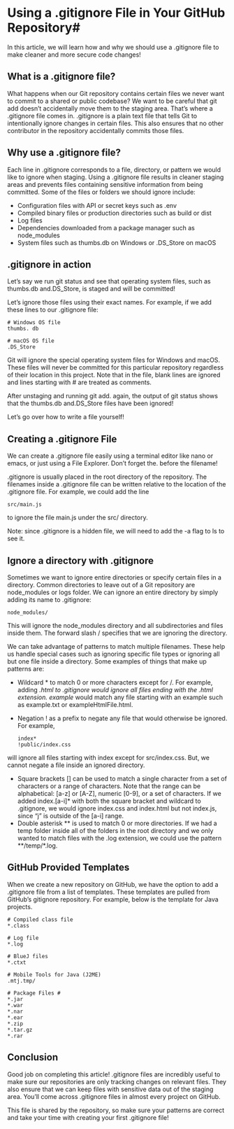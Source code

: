 # Using a .gitignore File in Your GitHub Repository#

In this article, we will learn how and why we should use a .gitignore file to make cleaner and more secure code changes!

## What is a .gitignore file? ##

What happens when our Git repository contains certain files we never want to commit to a shared or public codebase? We want to be careful that git add doesn’t accidentally move them to the staging area. That’s where a .gitignore file comes in. .gitignore is a plain text file that tells Git to intentionally ignore changes in certain files. This also ensures that no other contributor in the repository accidentally commits those files.

## Why use a .gitignore file? ##

Each line in .gitignore corresponds to a file, directory, or pattern we would like to ignore when staging. Using a .gitignore file results in cleaner staging areas and prevents files containing sensitive information from being committed. Some of the files or folders we should ignore include:

  + Configuration files with API or secret keys such as .env
  + Compiled binary files or production directories such as build or dist
  + Log files
  + Dependencies downloaded from a package manager such as node_modules
  + System files such as thumbs.db on Windows or .DS_Store on macOS
    
## .gitignore in action ##

Let’s say we run git status and see that operating system files, such as thumbs.db and.DS_Store, is staged and will be committed!

Let’s ignore those files using their exact names. For example, if we add these lines to our .gitignore file:
    
    # Windows OS file
    thumbs. db
    
    # macOS OS file
    .DS_Store

Git will ignore the special operating system files for Windows and macOS. These files will never be committed for this particular repository regardless of their location in this project. Note that in the file, blank lines are ignored and lines starting with # are treated as comments.

After unstaging and running git add. again, the output of git status shows that the thumbs.db and.DS_Store files have been ignored!

Let’s go over how to write a file yourself!

## Creating a .gitignore File ##

We can create a .gitignore file easily using a terminal editor like nano or emacs, or just using a File Explorer. Don’t forget the. before the filename!

.gitignore is usually placed in the root directory of the repository. The filenames inside a .gitignore file can be written relative to the location of the .gitignore file. For example, we could add the line

    src/main.js

to ignore the file main.js under the src/ directory.

Note: since .gitignore is a hidden file, we will need to add the -a flag to ls to see it.

## Ignore a directory with .gitignore ##

Sometimes we want to ignore entire directories or specify certain files in a directory. Common directories to leave out of a Git repository are node_modules or logs folder. We can ignore an entire directory by simply adding its name to .gitignore:

    node_modules/

This will ignore the node_modules directory and all subdirectories and files inside them. The forward slash / specifies that we are ignoring the directory.

We can take advantage of patterns to match multiple filenames. These help us handle special cases such as ignoring specific file types or ignoring all but one file inside a directory. Some examples of things that make up patterns are:

  + Wildcard * to match 0 or more characters except for /. For example, adding *.html to .gitignore would ignore all files ending with the .html extension. example* would match any file starting with an example such as example.txt or exampleHtmlFile.html.
  + Negation ! as a prefix to negate any file that would otherwise be ignored. For example,

        index*
        !public/index.css

will ignore all files starting with index except for src/index.css. But, we cannot negate a file inside an ignored directory.

  + Square brackets [] can be used to match a single character from a set of characters or a range of characters. Note that the range can be alphabetical: [a-z] or [A-Z], numeric [0-9], or a set of characters. If we added index.[a-i]* with both the square bracket and wildcard to .gitignore, we would ignore index.css and index.html but not index.js, since “j” is outside of the [a-i] range.
  +  Double asterisk ** is used to match 0 or more directories. If we had a temp folder inside all of the folders in the root directory and we only wanted to match files with the .log extension, we could use the pattern **/temp/*.log.
   
## GitHub Provided Templates ##

When we create a new repository on GitHub, we have the option to add a .gitignore file from a list of templates. These templates are pulled from GitHub’s gitignore repository. For example, below is the template for Java projects.

    # Compiled class file
    *.class
    
    # Log file
    *.log
    
    # BlueJ files
    *.ctxt
    
    # Mobile Tools for Java (J2ME)
    .mtj.tmp/
    
    # Package Files #
    *.jar
    *.war
    *.nar
    *.ear
    *.zip
    *.tar.gz
    *.rar

## Conclusion ##

Good job on completing this article! .gitignore files are incredibly useful to make sure our repositories are only tracking changes on relevant files. They also ensure that we can keep files with sensitive data out of the staging area. You’ll come across .gitignore files in almost every project on GitHub.

This file is shared by the repository, so make sure your patterns are correct and take your time with creating your first .gitignore file! 
